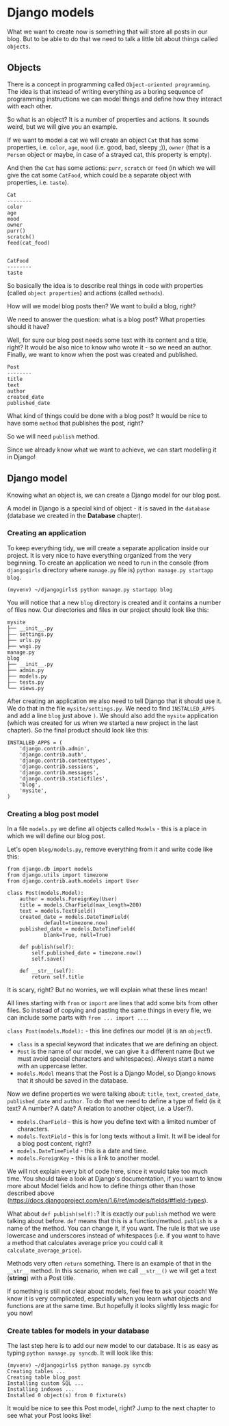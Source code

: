 # Django models

What we want to create now is something that will store all posts in our blog. But to be able to do that we need to talk a little bit about things called `objects`.

## Objects

There is a concept in programming called `Object-oriented programming`. The idea is that instead of writing everything as a boring sequence of programming instructions we can model things and define how they interact with each other.

So what is an object? It is a number of properties and actions. It sounds weird, but we will give you an example.

If we want to model a cat we will create an object `Cat` that has some properties, i.e. `color`, `age`, `mood` (i.e. good, bad, sleepy ;)), `owner` (that is a `Person` object or maybe, in case of a strayed cat, this property is empty).

And then the `Cat` has some actions: `purr`, `scratch` or `feed` (in which we will give the cat some `CatFood`, which could be a separate object with properties, i.e. `taste`).

    Cat
    --------
    color
    age
    mood
    owner
    purr()
    scratch()
    feed(cat_food)


    CatFood
    --------
    taste

So basically the idea is to describe real things in code with properties (called `object properties`) and actions (called `methods`).

How will we model blog posts then? We want to build a blog, right?

We need to answer the question: what is a blog post? What properties should it have?

Well, for sure our blog post needs some text with its content and a title, right? It would be also nice to know who wrote it - so we need an author. Finally, we want to know when the post was created and published.

    Post
    --------
    title
    text
    author
    created_date
    published_date

What kind of things could be done with a blog post? It would be nice to have some `method` that publishes the post, right?

So we will need `publish` method.

Since we already know what we want to achieve, we can start modelling it in Django!

## Django model

Knowing what an object is, we can create a Django model for our blog post.

A model in Django is a special kind of object - it is saved in the `database` (database we created in the __Database__ chapter).

### Creating an application

To keep everything tidy, we will create a separate application inside our project. It is very nice to have everything organized from the very beginning. To create an application we need to run in the console (from `djangogirls` directory where `manage.py` file is) `python manage.py startapp blog`.

    (myvenv) ~/djangogirls$ python manage.py startapp blog

You will notice that a new `blog` directory is created and it contains a number of files now. Our directories and files in our project should look like this:

    mysite
    ├── __init__.py
    ├── settings.py
    ├── urls.py
    ├── wsgi.py
    manage.py
    blog
    ├── __init__.py
    ├── admin.py
    ├── models.py
    ├── tests.py
    └── views.py

After creating an application we also need to tell Django that it should use it. We do that in the file `mysite/settings.py`. We need to find `INSTALLED_APPS` and add a line `blog` just above `)`. We should also add the `mysite` application (which was created for us when we started a new project in the last chapter). So the final product should look like this:

    INSTALLED_APPS = (
        'django.contrib.admin',
        'django.contrib.auth',
        'django.contrib.contenttypes',
        'django.contrib.sessions',
        'django.contrib.messages',
        'django.contrib.staticfiles',
        'blog',
        'mysite',
    )

### Creating a blog post model

In a file `models.py` we define all objects called `Models` - this is a place in which we will define our blog post.

Let's open `blog/models.py`, remove everything from it and write code like this:

    from django.db import models
    from django.utils import timezone
    from django.contrib.auth.models import User

    class Post(models.Model):
        author = models.ForeignKey(User)
        title = models.CharField(max_length=200)
        text = models.TextField()
        created_date = models.DateTimeField(
                default=timezone.now)
        published_date = models.DateTimeField(
                blank=True, null=True)

        def publish(self):
            self.published_date = timezone.now()
            self.save()

        def __str__(self):
            return self.title

It is scary, right? But no worries, we will explain what these lines mean!

All lines starting with `from` or `import` are lines that add some bits from other files. So instead of copying and pasting the same things in every file, we can include some parts with `from ... import ...`.

`class Post(models.Model):` - this line defines our model (it is an `object`!).

- `class` is a special keyword that indicates that we are defining an object.
- `Post` is the name of our model, we can give it a different name (but we must avoid special characters and whitespaces). Always start a name with an uppercase letter.
- `models.Model` means that the Post is a Django Model, so Django knows that it should be saved in the database.

Now we define properties we were talking about: `title`, `text`, `created_date`, `published_date` and `author`. To do that we need to define a type of field (is it text? A number? A date? A relation to another object, i.e. a User?).

- `models.CharField` - this is how you define text with a limited number of characters.
- `models.TextField` - this is for long texts without a limit. It will be ideal for a blog post content, right?
- `models.DateTimeField` - this is a date and time.
- `models.ForeignKey` - this is a link to another model.

We will not explain every bit of code here, since it would take too much time. You should take a look at Django's documentation, if you want to know more about Model fields and how to define things other than those described above (https://docs.djangoproject.com/en/1.6/ref/models/fields/#field-types).

What about `def publish(self):`? It is exactly our `publish` method we were talking about before. `def` means that this is a function/method. `publish` is a name of the method. You can change it, if you want. The rule is that we use lowercase and underscores instead of whitespaces (i.e. if you want to have a method that calculates average price you could call it `calculate_average_price`).

Methods very often `return` something. There is an example of that in the `__str__` method. In this scenario, when we call `__str__()` we will get a text (**string**) with a Post title.

If something is still not clear about models, feel free to ask your coach! We know it is very complicated, especially when you learn what objects and functions are at the same time. But hopefully it looks slightly less magic for you now!

### Create tables for models in your database

The last step here is to add our new model to our database. It is as easy as typing `python manage.py syncdb`. It will look like this:

    (myvenv) ~/djangogirls$ python manage.py syncdb
    Creating tables ...
    Creating table blog_post
    Installing custom SQL ...
    Installing indexes ...
    Installed 0 object(s) from 0 fixture(s)

It would be nice to see this Post model, right? Jump to the next chapter to see what your Post looks like!



